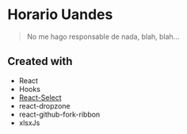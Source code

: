 # Horario Uandes

> No me hago responsable de nada, blah, blah...

## Created with

- React
- Hooks
- [React-Select](https://react-select.com/)
- react-dropzone
- react-github-fork-ribbon
- xlsxJs
